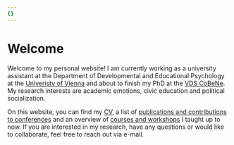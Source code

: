 ```yaml
---
{}
---
```


# Welcome
Welcome to my personal website! I am currently working as a university assistant at the Department of Developmental and Educational Psychology at the [Univeristy of Vienna](https://www.univie.ac.at/) and about to finish my PhD at the [VDS CoBeNe](https://vds-cobene.univie.ac.at/). My research interests are academic emotions, civic education and political socialization. 

On this website, you can find my [CV](/cv/), a list of [publications and contributions to conferences](/publications/) and an overview of [courses and workshops](/teaching/) I taught up to now. If you are interested in my research, have any questions or would like to collaborate, feel free to reach out via e-mail.

